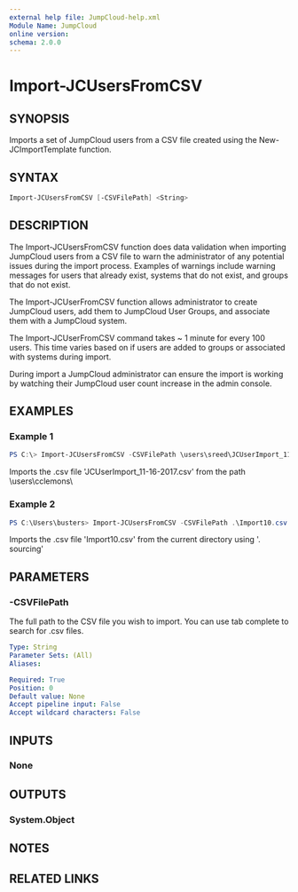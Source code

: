 ```yaml
---
external help file: JumpCloud-help.xml
Module Name: JumpCloud
online version:
schema: 2.0.0
---
```

# Import-JCUsersFromCSV

## SYNOPSIS

Imports a set of JumpCloud users from a CSV file created using the New-JCImportTemplate function.

## SYNTAX

```PowerShell
Import-JCUsersFromCSV [-CSVFilePath] <String>
```

## DESCRIPTION

The Import-JCUsersFromCSV function does data validation when importing JumpCloud users from a CSV file to warn the administrator of any potential issues during the import process. Examples of warnings include warning messages for users that already exist, systems that do not exist, and groups that do not exist.

The Import-JCUserFromCSV function allows administrator to create JumpCloud users, add them to JumpCloud User Groups, and associate them with a JumpCloud system.

The Import-JCUserFromCSV command takes ~ 1 minute for every 100 users. This time varies based on if users are added to groups or associated with systems during import.

During import a JumpCloud administrator can ensure the import is working by watching their JumpCloud user count increase in the admin console.

## EXAMPLES

### Example 1

```PowerShell
PS C:\> Import-JCUsersFromCSV -CSVFilePath \users\sreed\JCUserImport_11-16-2017.csv
```

Imports the .csv file 'JCUserImport_11-16-2017.csv' from the path \users\cclemons\

### Example 2

```PowerShell
PS C:\Users\busters> Import-JCUsersFromCSV -CSVFilePath .\Import10.csv
```

Imports the .csv file 'Import10.csv' from the current directory using '. sourcing'

## PARAMETERS

### -CSVFilePath

The full path to the CSV file you wish to import. You can use tab complete to search for .csv files. 

```yaml
Type: String
Parameter Sets: (All)
Aliases:

Required: True
Position: 0
Default value: None
Accept pipeline input: False
Accept wildcard characters: False
```

## INPUTS

### None

## OUTPUTS

### System.Object

## NOTES

## RELATED LINKS
